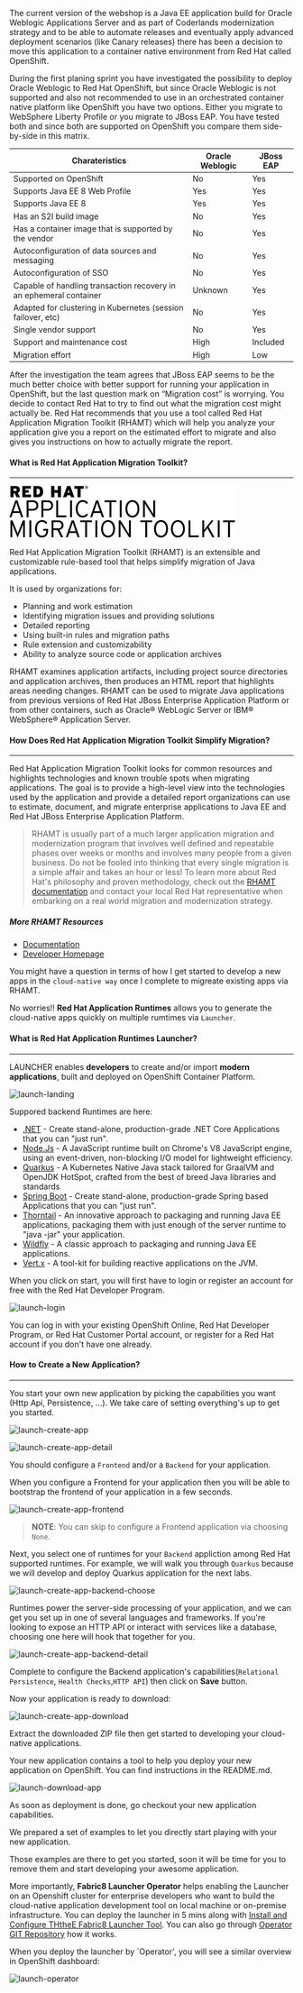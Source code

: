 The current version of the webshop is a Java EE application build for Oracle Weblogic Applications Server and as part of Coderlands modernization strategy and to be able to automate releases and eventually apply advanced deployment scenarios (like Canary releases) there has been a decision to move this application to a container native environment from Red Hat called OpenShift.

During the first planing sprint you have investigated the possibility to deploy Oracle Weblogic to Red Hat OpenShift, but since Oracle Weblogic is not supported and also not recommended to use in an orchestrated container native platform like OpenShift you have two options. Either you migrate to WebSphere Liberty Profile or you migrate to JBoss EAP. You have tested both and since both are supported on OpenShift you compare them side-by-side in this matrix.

| Charateristics                                                    | Oracle Weblogic   | JBoss EAP         |
|-------------------------------------------------------------------|-------------------|-------------------|
|Supported on OpenShift                                             | No                | Yes               |
|Supports Java EE 8 Web Profile                                     | Yes               | Yes               |
|Supports Java EE 8                                                 | Yes               | Yes               |
|Has an S2I build image                                             | No                | Yes               |
|Has a container image that is supported by the vendor              | No                | Yes               |
|Autoconfiguration of data sources and messaging                    | No                | Yes               |
|Autoconfiguration of SSO                                           | No                | Yes               |
|Capable of handling transaction recovery in an ephemeral container | Unknown           | Yes               |
|Adapted for clustering in Kubernetes (session failover, etc)       | No                | Yes               |
|Single vendor support                                              | No                | Yes               |
|Support and maintenance cost                                       | High              | Included          |
|Migration effort                                                   | High              | Low               |

After the investigation the team agrees that JBoss EAP seems to be the much better choice with better support for running your application in OpenShift, but the last question mark on “Migration cost” is worrying. You decide to contact Red Hat to try to find out what the migration cost might actually be. Red Hat recommends that you use a tool called Red Hat Application Migration Toolkit (RHAMT) which will help you analyze your application give you a report on the estimated effort to migrate and also gives you instructions on how to actually migrate the report.

#### What is Red Hat Application Migration Toolkit?

---

![RHAMT Logo](images/rhamt_logo.png)

Red Hat Application Migration Toolkit (RHAMT) is an extensible and customizable rule-based tool that helps simplify migration of Java applications.

It is used by organizations for:

* Planning and work estimation
* Identifying migration issues and providing solutions
* Detailed reporting
* Using built-in rules and migration paths
* Rule extension and customizability
* Ability to analyze source code or application archives

RHAMT examines application artifacts, including project source directories and application archives, then produces an HTML report that highlights areas needing changes. RHAMT can be used to migrate Java applications from previous versions of Red Hat JBoss Enterprise Application Platform or from other containers, such as Oracle® WebLogic Server or IBM® WebSphere® Application Server.

#### How Does Red Hat Application Migration Toolkit Simplify Migration?

---

Red Hat Application Migration Toolkit looks for common resources and highlights technologies and known trouble spots when migrating applications. The goal is to provide a high-level view into the technologies used by the application and provide a detailed report organizations can use to estimate, document, and migrate enterprise applications to Java EE and Red Hat JBoss Enterprise Application Platform.

> RHAMT is usually part of a much larger application migration and modernization program that involves well defined and repeatable phases over weeks or months and involves many people from a given business. Do not be fooled into thinking that every single
migration is a simple affair and takes an hour or less! To learn more about Red Hat's philosophy and proven methodology, check out
the [RHAMT documentation](https://access.redhat.com/documentation/en/red-hat-application-migration-toolkit) and contact your local Red Hat representative when embarking on a real world migration and modernization strategy.

##### More RHAMT Resources

* [Documentation](https://access.redhat.com/documentation/en/red-hat-application-migration-toolkit)
* [Developer Homepage](https://developers.redhat.com/products/rhamt/overview/)

You might have a question in terms of how I get started to develop a new apps in the `cloud-native way` once I complete to migreate existing apps via RHAMT.

No worries!! **Red Hat Application Runtimes** allows you to generate the cloud-native apps quickly on multiple rumtimes via `Launcher`.

#### What is Red Hat Application Runtimes Launcher?

---

LAUNCHER enables **developers** to create and/or import **modern applications**, built and deployed on OpenShift Container Platform.

![launch-landing](%image_path%launch-landing.png)

Suppored backend Runtimes are here:

* [.NET](https://docs.microsoft.com/en-us/dotnet/core/) - Create stand-alone, production-grade .NET Core Applications that you can "just run".
* [Node.Js](https://nodejs.org/en/) - A JavaScript runtime built on Chrome's V8 JavaScript engine, using an event-driven, non-blocking I/O model for lightweight efficiency.
* [Quarkus](https://quarkus.io/) - A Kubernetes Native Java stack tailored for GraalVM and OpenJDK HotSpot, crafted from the best of breed Java libraries and standards
* [Spring Boot](https://spring.io/projects/spring-boot) - Create stand-alone, production-grade Spring based Applications that you can "just run".
* [Thorntail](https://thorntail.io/) - An innovative approach to packaging and running Java EE applications, packaging them with just enough of the server runtime to "java -jar" your application.
* [Wildfly](https://wildfly.org/) - A classic approach to packaging and running Java EE applications.
* [Vert.x](https://projects.eclipse.org/projects/rt.vertx) - A tool-kit for building reactive applications on the JVM.

When you click on start, you will first have to login or register an account for free with the Red Hat Developer Program.

![launch-login](%image_path%launch-login.png)

You can log in with your existing OpenShift Online, Red Hat Developer Program, or Red Hat Customer Portal account, 
or register for a Red Hat account if you don't have one already.


#### How to Create a New Application?

---

You start your own new application by picking the capabilities you want (Http Api, Persistence, ...). We take care of setting everything's up to get you started.

![launch-create-app](%image_path%launch-create-app.png)

![launch-create-app-detail](%image_path%launch-create-app-detail.png)

You should configure a `Frontend` and/or a `Backend` for your application.

When you configure a Frontend for your application then you will be able to bootstrap the frontend of your application in a few seconds.

![launch-create-app-frontend](%image_path%launch-create-app-frontend.png)

> **NOTE**: You can skip to configure a Frontend application via choosing `None`.

Next, you select one of runtimes for your `Backend` appliction among Red Hat supported runtimes. For example, we will walk you through `Quarkus` 
because we will develop and deploy Quarkus application for the next labs.

![launch-create-app-backend-choose](%image_path%launch-create-app-backend-choose.png)

Runtimes power the server-side processing of your application, and we can get you set up in one of several languages and frameworks. 
If you're looking to expose an HTTP API or interact with services like a database, choosing one here will hook that together for you.

![launch-create-app-backend-detail](%image_path%launch-create-app-backend-detail.png)

Complete to configure the Backend application's capabilities(`Relational Persistence`, `Health Checks`,`HTTP API`) then click on **Save** button.

Now your application is ready to download:

![launch-create-app-download](%image_path%launch-create-app-download.png)

Extract the downloaded ZIP file then get started to developing your cloud-native applications.

Your new application contains a tool to help you deploy your new application on OpenShift. You can find instructions in the README.md.

![launch-download-app](%image_path%launch-download-app.png)

As soon as deployment is done, go checkout your new application capabilities.

We prepared a set of examples to let you directly start playing with your new application.

Those examples are there to get you started, soon it will be time for you to remove them and start developing your awesome application.

More importantly, **Fabric8 Launcher Operator** helps enabling the Launcher on an Openshift cluster for enterprise developers who
want to build the cloud-native application development tool on local machine or on-premise infrastructure. You can deploy the launcher in 5 mins
along with [Install and Configure THtheE Fabric8 Launcher Tool](https://access.redhat.com/documentation/en-us/red_hat_openshift_application_runtimes/1/html-single/install_and_configure_the_fabric8_launcher_tool/index). You can also go through [Operator GIT Repository](https://github.com/fabric8-launcher/launcher-operator) how it works.

When you deploy the launcher by `Operator', you will see a similar overview in OpenShift dashboard:

![launch-operator](%image_path%launch-operator.png)
